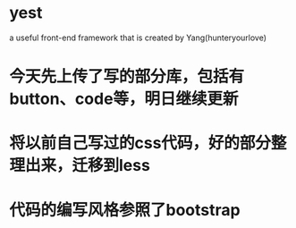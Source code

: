 # yest
a useful front-end framework that is created by Yang(hunteryourlove)
# 今天先上传了写的部分库，包括有button、code等，明日继续更新
# 将以前自己写过的css代码，好的部分整理出来，迁移到less
# 代码的编写风格参照了bootstrap
